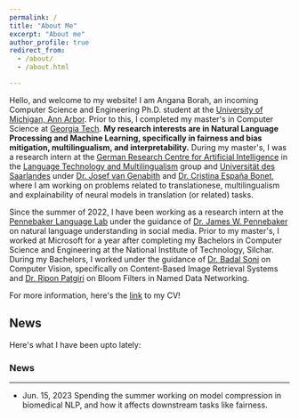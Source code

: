 ```yaml
---
permalink: /
title: "About Me"
excerpt: "About me"
author_profile: true
redirect_from: 
  - /about/
  - /about.html

--- 
```

Hello, and welcome to my website! I am Angana Borah, an incoming Computer Science and Engineering Ph.D. student at the [University of Michigan, Ann Arbor](https://cse.engin.umich.edu/academics/graduate/graduate-programs/phd-in-cse/). Prior to this, I completed my master's in Computer Science at [Georgia Tech](https://www.cc.gatech.edu/). **My research interests are in Natural Language Processing and Machine Learning, specifically in fairness and bias mitigation, multilingualism, and interpretability.** 
During my master's, I was a research intern at the [German Research Centre for Artificial Intelligence](https://www.dfki.de/web) in the [Language Technology and Multilingualism](https://www.dfki.de/web/forschung/forschungsbereiche/sprachtechnologie-und-multilingualitaet) group and [Universität des Saarlandes](https://www.uni-saarland.de/start.html) under [Dr. Josef van Genabith](https://www.uni-saarland.de/lehrstuhl/genabith.html) and [Dr. Cristina España Bonet](https://www.dfki.de/web/forschung/forschungsbereiche/sprachtechnologie-und-multilingualitaet/mt-team), where I am working on problems related to translationese, multilingualism and explainability of neural models in translation (or related) tasks. 

Since the summer of 2022, I have been working as a research intern at the [Pennebaker Language Lab](https://www.words.live/) under the guidance of [Dr. James W. Pennebaker](https://liberalarts.utexas.edu/psychology/faculty/pennebak) on natural language understanding in social media. Prior to my master's, I worked at Microsoft for a year after completing my Bachelors in Computer Science and Engineering at the National Institute of Technology, Silchar. During my Bachelors, I worked under the guidance of [Dr. Badal Soni](http://cs.nits.ac.in/badal/) on Computer Vision, specifically on Content-Based Image Retrieval Systems and [Dr. Ripon Patgiri](http://cs.nits.ac.in/rp/) on Bloom Filters in Named Data Networking.  

For more information, here's the [link](https://drive.google.com/file/d/1TEnTnypLD_HCn9EaXon2p5EhLqcEJsp6/view?usp=sharing) to my CV! 

<h2>News</h2> 

Here's what I have been upto lately: 
<section id="news" class="mt-5">
          <h3 class="display-5">News</h3><hr>
          <p class="font-weight-light">
           </p><ul class="clist">
            <li> <span class="badge badge-secondary">Jun. 15, 2023</span> Spending the summer working on model compression in biomedical NLP, and how it affects downstream tasks like fairness.  
          </li> 
         </ul>  
<!--            <ul class="clist">
            <li> <span class="badge badge-secondary">Jan. 30, 2023</span> Spending the summer at Apple AI/ML Research in Germany!
          </li> 
         </ul> 
           <ul class="clist">
            <li> <span class="badge badge-secondary">Jan. 22, 2023</span> First author paper in EACL about document representations with the MLT team at DFKI! See you in Croatia!
          </li> 
         </ul> 
         
           <ul class="clist">
            <li> <span class="badge badge-secondary">Jul. 28, 2022</span> Awarded the <a href="https://www.sighpc.org/for-your-career/fellowships/2022-fellowship-winners">ACM SIGHPC Computational Science Fellowship</a> for 2022! Immensely thankful for all the support! 
          </li> 
         </ul>            
         <ul class="clist">
            <li> <span class="badge badge-secondary">May. 31, 2022</span> Awarded the <a href="https://www.palantir.com/careers/students/scholarship/wit-europe/">Palantir Women in Technology Scholarship</a>! So grateful &lt;3  
          </li> 
         </ul>
           <ul class="clist">
            <li> <span class="badge badge-secondary">May. 22-27, 2022</span> Attended my first conference, ACL! Yay! Presented my work at Repl4NLP :)  
          </li> 
         </ul> 
          <ul class="clist">
            <li> <span class="badge badge-secondary">Dec. 29, 2021</span> Excited to be joining Bloomberg LP in the spring for their technology insights week! 
          </li> 
         </ul> 
         <ul class="clist">
            <li> <span class="badge badge-secondary">Oct. 15, 2021</span> Started my master's degree at Saarland Uni
          </li> 
         </ul>
         <ul class="clist">
            <li> <span class="badge badge-secondary">Sep. 20, 2021</span> I am going to be giving a talk at PyCon ZA'21 on Self-Supervised Action Classification!
          </li> 
         </ul>
         <ul class="clist">
            <li> <span class="badge badge-secondary">Jul. 16, 2021</span> I have sucessfully completed my bachelor's degree with honours!
          </li> 
         </ul>
         <ul class="clist">
            <li> <span class="badge badge-secondary">May. 21, 2021</span> I have been awarded a scholarship to attend the first <a href="https://vghcemea.anitab.org">vGHC EMEA conference</a> bringing together women technologists from all over the world!
          </li> 
         </ul>
           <ul class="clist">
            <li> <span class="badge badge-secondary">Apr. 21, 2021</span> I successfully defended my thesis on cross lingual word embeddings for low resource machine translation receiving the highest grade!
          </li> 
         </ul>
            <ul class="clist">
            <li> <span class="badge badge-secondary">Oct. 20, 2020</span> I held my first event at <a href="https://codeweek.eu/">Code Week EU</a> by Code.org!
          </li> 
         </ul>
           <ul class="clist">
            <li> <span class="badge badge-secondary">Sep. 7, 2020</span> I completed the Google Get Ahead programme, which is an invite only development programme for students. 
          </li> 
         </ul>
            <ul class="clist">
            <li> <span class="badge badge-secondary">Jul. 20, 2020</span> I was part of the Programme Committee at <a href="https://sites.google.com/view/nlpbt-2020/organization">NLP Beyond Text Workshop</a> at EMNLP'20!
          </li> 
         </ul>
           <ul class="clist">
            <li> <span class="badge badge-secondary">May. 4, 2020</span> I won the Google WomenTechmakers Computer Science Scholarship in EMEA!
          </li> 
         </ul> -->
         
        </section>

